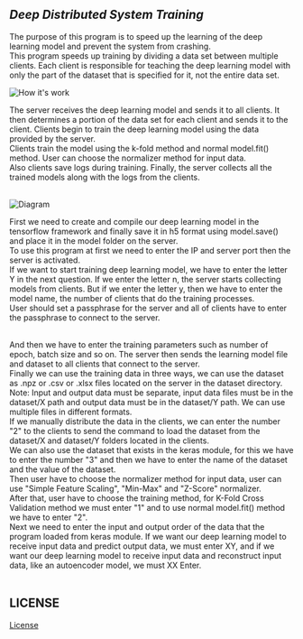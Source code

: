 <h2><i>Deep Distributed System Training</i></h2>

The purpose of this program is to speed up the learning of the deep learning model and prevent the system from crashing.<br>
This program speeds up training by dividing a data set between multiple clients.
Each client is responsible for teaching the deep learning model with only the part of the dataset that is specified for it, not the entire data set.<br>

<img src="https://github.com/AntonioMinkowski/Deep-Distributed-Training-Systems/blob/main/how_it_works.png" alt="How it's work" title="deep distributed system training"></img>

The server receives the deep learning model and sends it to all clients.
It then determines a portion of the data set for each client and sends it to the client.
Clients begin to train the deep learning model using the data provided by the server.<br>
Clients train the model using the k-fold method and normal model.fit() method.
User can choose the normalizer method for input data.<br>
Also clients save logs during training.
Finally, the server collects all the trained models along with the logs from the clients.<br><br>

<img src="https://github.com/AntonioMinkowski/Deep-Distributed-Training-Systems/blob/main/simple_diagram.jpeg" alt="Diagram" title="deep distributed system training diagram"></img>

First we need to create and compile our deep learning model in the tensorflow framework and finally save it in h5 format using model.save() and place it in the model folder on the server.<br>
To use this program at first we need to enter the IP and server port then the server is activated.<br>
If we want to start training deep learning model, we have to enter the letter Y in the next question. If we enter the letter n, the server starts collecting models from clients.
But if we enter the letter y, then we have to enter the model name, the number of clients that do the training processes.<br>
User should set a passphrase for the server and all of clients have to enter the passphrase to connect to the server.<br><br>

And then we have to enter the training parameters such as number of epoch, batch size and so on.
The server then sends the learning model file and dataset to all clients that connect to the server.<br>
Finally we can use the training data in three ways, we can use the dataset as .npz or .csv or .xlsx files located on the server in the dataset directory.<br> 
Note: Input and output data must be separate, input data files must be in the dataset/X path and output data must be in the dataset/Y path.
We can use multiple files in different formats.<br>
If we manually distribute the data in the clients, we can enter the number "2" to the clients to send the command to load the dataset from the dataset/X and dataset/Y folders located in the clients.<br>
We can also use the dataset that exists in the keras module, for this we have to enter the number "3" and then we have to enter the name of the dataset and the value of the dataset.<br>
Then user have to choose the normalizer method for input data, user can use "Simple Feature Scaling", "Min-Max" and "Z-Score" normalizer.<br>
After that, user have to choose the training method, for K-Fold Cross Validation method we must enter "1" and to use normal model.fit() method we have to enter "2".<br>
Next we need to enter the input and output order of the data that the program loaded from keras module.
If we want our deep learning model to receive input data and predict output data, we must enter XY, and if we want our deep learning model to receive input data and reconstruct input data, like an autoencoder model, we must XX Enter.<br><br>

<h2>LICENSE</h2>
<a href='https://github.com/AntonioMinkowski/Deep-Distributed-Training-Systems/blob/main/LICENSE'> License </a>
